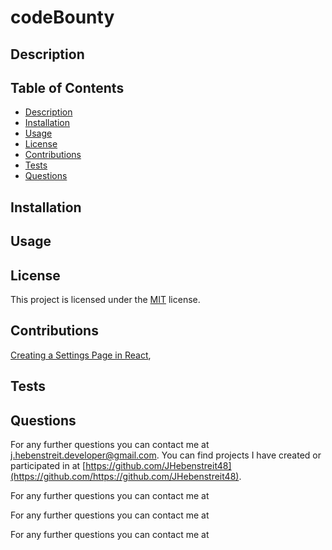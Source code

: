 # codeBounty

## Description



## Table of Contents

- [Description](#description)
- [Installation](#installation)
- [Usage](#usage)
- [License](#license)
- [Contributions](#contributions)
- [Tests](#tests)
- [Questions](#questions)

## Installation

## Usage

## License
  This project is licensed under the [MIT](https://opensource.org/license/MIT) license.

## Contributions

[Creating a Settings Page in React](https://www.google.com/search?q=general+ways+to+create+a+settings+page+for+a+website+in+React+JS&rlz=1C1ONGR_enUS1017US1017&oq=general+ways+to+create+a+settings+page+for+a+website+in+React+JS&gs_lcrp=EgZjaHJvbWUyBggAEEUYOdIBCTEzMDA5ajBqN6gCALACAA&sourceid=chrome&ie=UTF-8),


## Tests
  
## Questions

For any further questions you can contact me at [j.hebenstreit.developer@gmail.com](mailto:j.hebenstreit.developer@gmail.com). You can find projects I have created or participated in at [https://github.com/JHebenstreit48](https://github.com/https://github.com/JHebenstreit48).

For any further questions you can contact me at

For any further questions you can contact me at

For any further questions you can contact me at